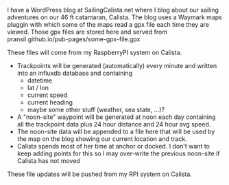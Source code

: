 I have a WordPress blog at SailingCalista.net where I blog about our sailing adventures on our 46 ft catamaran, Calista. The blog uses a Waymark maps pluggin with which some of the maps read a gpx file each time they are viewed. Those gpx files are stored here and served from
pransil.github.io/pub-pages/some-gpx-file.gpx

These files will come from my RaspberryPI system on Calista. 
 - Trackpoints will be generated (automatically) every minute and written into an influxdb database and containing
    - datetime
    - lat / lon
    - current speed
    - current heading
    - maybe some other stuff (weather, sea state, ...)?  
 - A "noon-site" waypoint will be generated at noon each day containing all the trackpoint data plus 24 hour distance and 24 hour avg speed.
 - The noon-site data will be appended to a file here that will be used by the map on the blog showing our current location and track.
 - Calista spends most of her time at anchor or docked. I don't want to keep adding points for this so I may over-write the previous noon-site if Calista has not moved

These file updates will be pushed from my RPI system on Calista.
